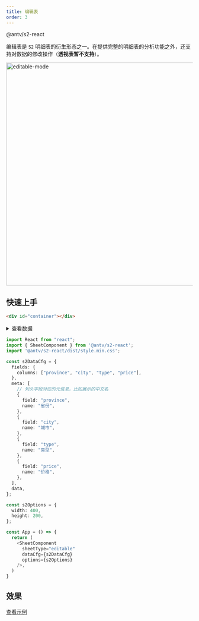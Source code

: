 ```yaml
---
title: 编辑表
order: 3
---
```


<Badge>@antv/s2-react</Badge>

编辑表是 `S2` 明细表的衍生形态之一。在提供完整的明细表的分析功能之外，还支持对数据的修改操作（**透视表暂不支持**）。

<img alt="editable-mode" src="https://gw.alipayobjects.com/mdn/rms_56cbb2/afts/img/A*9RoBT5FIJG0AAAAAAAAAAAAAARQnAQ" width="600" />

## 快速上手

```html
<div id="container"></div>
```

<details>
  <summary>查看数据</summary>

  ```ts
  // 1. 准备数据
  const data = [
    {
      "province": "浙江",
      "city": "杭州",
      "type": "笔",
      "price": 1
    },
    {
      "province": "浙江",
      "city": "杭州",
      "type": "纸张",
      "price": 2
    },
    {
      "province": "浙江",
      "city": "舟山",
      "type": "笔",
      "price": 17
    },
    {
      "province": "浙江",
      "city": "舟山",
      "type": "纸张",
      "price": 6
    },
    {
      "province": "吉林",
      "city": "长春",
      "type": "笔",
      "price": 8
    },
    {
      "province": "吉林",
      "city": "白山",
      "type": "笔",
      "price": 12
    },
    {
      "province": "吉林",
      "city": "长春",
      "type": "纸张",
      "price": 3
    },
    {
      "province": "吉林",
      "city": "白山",
      "type": "纸张",
      "price": 25
    },

    {
      "province": "浙江",
      "city": "杭州",
      "type": "笔",
      "price": 20
    },
    {
      "province": "浙江",
      "city": "杭州",
      "type": "纸张",
      "price": 10
    },
    {
      "province": "浙江",
      "city": "舟山",
      "type": "笔",
      "price": 15
    },
    {
      "province": "浙江",
      "city": "舟山",
      "type": "纸张",
      "price": 2
    },
    {
      "province": "吉林",
      "city": "长春",
      "type": "笔",
      "price": 15
    },
    {
      "province": "吉林",
      "city": "白山",
      "type": "笔",
      "price": 30
    },
    {
      "province": "吉林",
      "city": "长春",
      "type": "纸张",
      "price": 40
    },
    {
      "province": "吉林",
      "city": "白山",
      "type": "纸张",
        "price": 50
      }
    ]
  ```

</details>

```typescript
import React from "react";
import { SheetComponent } from '@antv/s2-react';
import '@antv/s2-react/dist/style.min.css';

const s2DataCfg = {
  fields: {
    columns: ["province", "city", "type", "price"],
  },
  meta: [
    // 列头字段对应的元信息，比如展示的中文名
    {
      field: "province",
      name: "省份",
    },
    {
      field: "city",
      name: "城市",
    },
    {
      field: "type",
      name: "类型",
    },
    {
      field: "price",
      name: "价格",
    },
  ],
  data,
};

const s2Options = {
  width: 400,
  height: 200,
};

const App = () => {
  return (
    <SheetComponent
      sheetType="editable"
      dataCfg={s2DataCfg}
      options={s2Options}
    />,
  )
}
```

## 效果

[查看示例](/examples/react-component/sheet#editable)

<Playground path='s2-site/examples/react-component/sheet/demo/editable.tsx' rid='editable'></playground>
